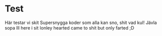 # Test
Här testar vi skit
Supersnygga koder som alla kan sno, shit vad kul!
Jävla sopa
lll
here i sit lonley hearted came to shit but only farted ;D
